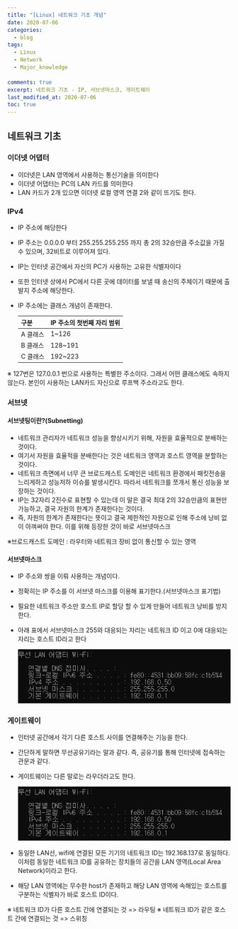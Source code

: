 ```yaml
---
title: "[Linux] 네트워크 기초 개념"
date: 2020-07-06
categories:
  - blog
tags:
  - Linux
  - Network
  - Major_knowledge
  
comments: true
excerpt: 네트워크 기초 - IP, 서브넷마스크, 게이트웨이
last_modified_at: 2020-07-06
toc: true
---
```


## 네트워크 기초

### 이더넷 어댑터
- 이더넷은 LAN 영역에서 사용하는 통신기술을 의미한다
- 이더넷 어댑터는 PC의 LAN 카드를 의미한다
- LAN 카드가 2개 있으면 이더넷 로컬 영역 연결 2와 같이 뜨기도 한다.


### IPv4
- IP 주소에 해당한다
- IP 주소는 0.0.0.0 부터 255.255.255.255 까지 총 2의 32승만큼 주소값을 가질 수 있으며, 32비트로 이루어져 있다.
- IP는 인터넷 공간에서 자신의 PC가 사용하는 고유한 식별자이다
- 또한 인터넷 상에서 PC에서 다른 곳에 데이터를 보낼 때 송신의 주체이기 때문에 출발지 주소에 해당한다.
- IP 주소에는 클래스 개념이 존재한다. 


  | 구분 |  IP 주소의 첫번째 자리 범위  |
  |------|-----------------------------|
  | A 클래스 | 1~126 |
  | B 클래스 | 128~191 |
  | C 클래스 | 192~223 |


※ 127번은 127.0.0.1 번으로 사용하는 특별한 주소이다. 그래서 어떤 클래스에도 속하지 않는다. 본인이 사용하는 LAN카드 자신으로 루프백 주소라고도 한다.

### 서브넷

#### 서브넷팅이란?(Subnetting)
- 네트워크 관리자가 네트워크 성능을 향상시키기 위해, 자원을 효율적으로 분배하는 것이다.
- 여기서 자원을 효율적을 분배한다는 것은 네트워크 영역과 호스트 영역을 분할하는 것이다.
- 네트워크 측면에서 너무 큰 브로드캐스트 도메인은 네트워크 환경에서 패킷전송을 느리게하고 성능저하 이슈를 발생시킨다. 따라서 네트워크를 쪼개서 통신 성능을 보장하는 것이다.
- IP는 32자리 2진수로 표현할 수 있는데 이 말은 결국 최대 2의 32승만큼의 표현만 가능하고, 결국 자원의 한계가 존재한다는 것이다.
- 즉, 자원의 한계가 존재한다는 뜻이고 결국 제한적인 자원으로 인해 주소에 낭비 없이 아껴써야 한다. 이를 위해 등장한 것이 바로 서브넷마스크

※브로드캐스트 도메인 : 라우터와 네트워크 장비 없이 통신할 수 있는 영역

#### 서브넷마스크 

- IP 주소와 쌍을 이뤄 사용하는 개념이다. 
- 정확히는 IP 주소를 이 서브넷 마스크를 이용해 표기한다.(서브넷마스크 표기법)
- 필요한 네트워크 주소만 호스트 IP로 할당 할 수 있게 만들어 네트워크 낭비를 방지한다.
- 아래 표에서 서브넷마스크 255와 대응되는 자리는 네트워크 ID 이고 0에 대응되는 자리는 호스트 ID라고 한다


  ![network](/assets/images/network/network01.png)

### 게이트웨이

- 인터넷 공간에서 각기 다른 호스트 사이를 연결해주는 기능을 한다.
- 간단하게 말하면 무선공유기라는 말과 같다. 즉, 공유기를 통해 인터넷에 접속하는 관문과 같다.
- 게이트웨이는 다른 말로는 라우더라고도 한다.

  ![network](/assets/images/network/network01.png)



- 동일한 LAN선, wifi에 연결된 모든 기기의 네트워크 ID는 192.168.137로 동일하다. 이처럼 동일한 네트워크 ID를 공유하는 장치들의 공간을 LAN 영역(Local Area Network)이라고 한다.  
- 해당 LAN 영역에는 무수한 host가 존재하고 해당 LAN 영역에 속해있는 호스트를 구분하는 식별자가 바로 호스트 ID이다.

※ 네트워크 ID가 다른 호스트 간에 연결되는 것 => 라우팅
※ 네트워크 ID가 같은 호스트 간에 연결되는 것 => 스위칭

